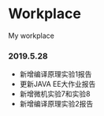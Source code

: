 ﻿# Workplace
My workplace

### 2019.5.28
* 新增编译原理实验1报告  
* 更新JAVA EE大作业报告  
* 新增微机实验7和实验8  
* 新增编译原理实验2报告  